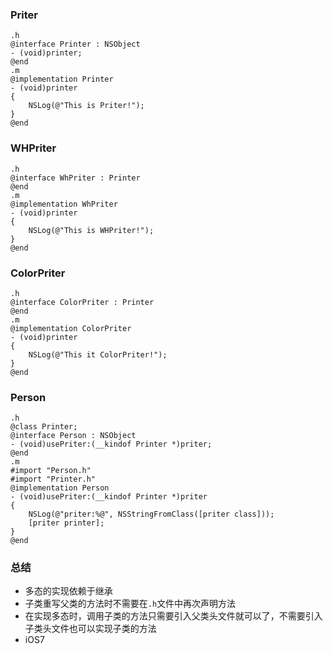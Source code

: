 ### Priter
```
.h
@interface Printer : NSObject
- (void)printer;
@end
.m
@implementation Printer
- (void)printer
{
    NSLog(@"This is Priter!");
}
@end
```
### WHPriter
```
.h
@interface WhPriter : Printer
@end
.m
@implementation WhPriter
- (void)printer
{
    NSLog(@"This is WHPriter!");
}
@end
```
### ColorPriter
```
.h
@interface ColorPriter : Printer
@end
.m
@implementation ColorPriter
- (void)printer
{
    NSLog(@"This it ColorPriter!");
}
@end
```
### Person
```
.h
@class Printer;
@interface Person : NSObject
- (void)usePriter:(__kindof Printer *)priter;
@end
.m
#import "Person.h"
#import "Printer.h"
@implementation Person
- (void)usePriter:(__kindof Printer *)priter
{
    NSLog(@"priter:%@", NSStringFromClass([priter class]));
    [priter printer];
}
@end
```
### 总结
- 多态的实现依赖于继承
- 子类重写父类的方法时不需要在`.h`文件中再次声明方法
- 在实现多态时，调用子类的方法只需要引入父类头文件就可以了，不需要引入子类头文件也可以实现子类的方法
- iOS7